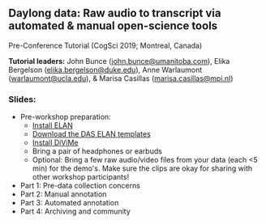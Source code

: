## Daylong data: Raw audio to transcript via automated & manual open-science tools

Pre-Conference Tutorial (CogSci 2019; Montreal, Canada)

**Tutorial leaders:** John Bunce (john.bunce@umanitoba.com), Elika Bergelson (elika.bergelson@duke.edu), Anne Warlaumont (warlaumont@ucla.edu), & Marisa Casillas (marisa.casillas@mpi.nl)

### Slides:
* Pre-workshop preparation:
    * [Install ELAN](https://tla.mpi.nl/tools/tla-tools/elan/download/)
    * [Download the DAS ELAN templates](https://github.com/marisacasillas/DARCLE-AnnSchDev/tree/master/ACLEW/ACLEW-basic-template)
    * [Install DiViMe](https://docs.google.com/presentation/d/1G9lRAFF0TXxyy9cLzw0EpxvBeyr6H88DXhG9Sen_B7Y/edit?usp=sharing)
    * Bring a pair of headphones or earbuds
    * Optional: Bring a few raw audio/video files from your data (each <5 min) for the demo's. Make sure the clips are okay for sharing with other workshop participants!
* Part 1: Pre-data collection concerns
* Part 2: Manual annotation
* Part 3: Automated annotation
* Part 4: Archiving and community
